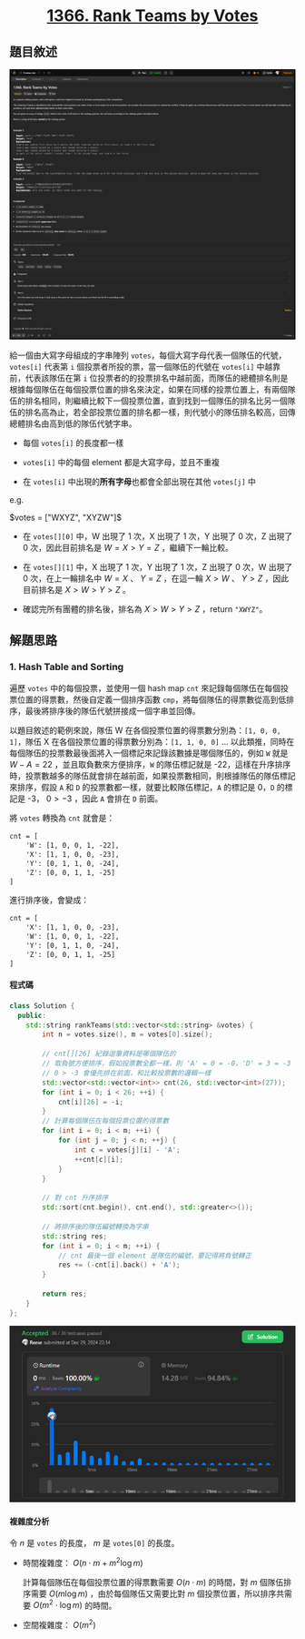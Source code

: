 # <center> [1366. Rank Teams by Votes](https://leetcode.com/problems/rank-teams-by-votes/description/) </center>

## 題目敘述

[![](https://raw.githubusercontent.com/reese60525/ForPicGo/main/Pictures202412292154781.png)](https://raw.githubusercontent.com/reese60525/ForPicGo/main/Pictures202412292154781.png)

給一個由大寫字母組成的字串陣列 `votes`，每個大寫字母代表一個隊伍的代號，`votes[i]` 代表第 `i` 個投票者所投的票，當一個隊伍的代號在 `votes[i]` 中越靠前，代表該隊伍在第 `i` 位投票者的的投票排名中越前面，而隊伍的總體排名則是根據每個隊伍在每個投票位置的排名來決定，如果在同樣的投票位置上，有兩個隊伍的排名相同，則繼續比較下一個投票位置，直到找到一個隊伍的排名比另一個隊伍的排名高為止，若全部投票位置的排名都一樣，則代號小的隊伍排名較高，回傳總體排名由高到低的隊伍代號字串。

- 每個 `votes[i]` 的長度都一樣

- `votes[i]` 中的每個 element 都是大寫字母，並且不重複

- 在 `votes[i]` 中出現的**所有字母**也都會全部出現在其他 `votes[j]` 中

e.g.

$votes = ["WXYZ", "XYZW"]$

- 在 `votes[][0]` 中，W 出現了 1 次，X 出現了 1 次，Y 出現了 0 次，Z 出現了 0 次，因此目前排名是 $W = X > Y = Z$ ，繼續下一輪比較。

- 在 `votes[][1]` 中，X 出現了 1 次，Y 出現了 1 次，Z 出現了 0 次，W 出現了 0 次，在上一輪排名中 $W = X$ 、 $Y = Z$ ，在這一輪 $X > W$ 、 $Y > Z$ ，因此目前排名是 $X > W > Y > Z$ 。

- 確認完所有團體的排名後，排名為 $X > W > Y > Z$ ，return `"XWYZ"`。

## 解題思路

### 1. Hash Table and Sorting

遍歷 `votes` 中的每個投票，並使用一個 hash map `cnt` 來記錄每個隊伍在每個投票位置的得票數，然後自定義一個排序函數 `cmp`，將每個隊伍的得票數從高到低排序，最後將排序後的隊伍代號拼接成一個字串並回傳。

以題目敘述的範例來說，隊伍 W 在各個投票位置的得票數分別為：`[1, 0, 0, 1]`，隊伍 X 在各個投票位置的得票數分別為：`[1, 1, 0, 0]` ... 以此類推，同時在每個隊伍的投票數最後面將入一個標記來記錄該數據是哪個隊伍的，例如 `W` 就是 $W - A = 22$ ，並且取負數來方便排序，`W` 的隊伍標記就是 -22，這樣在升序排序時，投票數越多的隊伍就會排在越前面，如果投票數相同，則根據隊伍的隊伍標記來排序，假設 `A` 和 `D` 的投票數都一樣，就要比較隊伍標記，`A` 的標記是 0，`D` 的標記是 -3， $0 > -3$ ，因此 `A` 會排在 `D` 前面。

將 `votes` 轉換為 `cnt` 就會是：

```text
cnt = [
    'W': [1, 0, 0, 1, -22],
    'X': [1, 1, 0, 0, -23],
    'Y': [0, 1, 1, 0, -24],
    'Z': [0, 0, 1, 1, -25]
]
```

進行排序後，會變成：

```text
cnt = [
    'X': [1, 1, 0, 0, -23],
    'W': [1, 0, 0, 1, -22],
    'Y': [0, 1, 1, 0, -24],
    'Z': [0, 0, 1, 1, -25]
]
```

#### 程式碼

```cpp {.line-numbers}
class Solution {
  public:
    std::string rankTeams(std::vector<std::string> &votes) {
        int n = votes.size(), m = votes[0].size();

        // cnt[][26] 紀錄這筆資料是哪個隊伍的
        // 取負號方便排序，假如投票數全都一樣，則 'A' = 0 = -0，'D' = 3 = -3
        // 0 > -3 會優先排在前面，和比較投票數的邏輯一樣
        std::vector<std::vector<int>> cnt(26, std::vector<int>(27));
        for (int i = 0; i < 26; ++i) {
            cnt[i][26] = -i;
        }
        // 計算每個隊伍在每個投票位置的得票數
        for (int i = 0; i < m; ++i) {
            for (int j = 0; j < n; ++j) {
                int c = votes[j][i] - 'A';
                ++cnt[c][i];
            }
        }

        // 對 cnt 升序排序
        std::sort(cnt.begin(), cnt.end(), std::greater<>());

        // 將排序後的隊伍編號轉換為字串
        std::string res;
        for (int i = 0; i < m; ++i) {
            // cnt 最後一個 element 是隊伍的編號，要記得將負號轉正
            res += (-cnt[i].back() + 'A');
        }

        return res;
    }
};
```

[![](https://raw.githubusercontent.com/reese60525/ForPicGo/main/Pictures202412292221680.png)](https://raw.githubusercontent.com/reese60525/ForPicGo/main/Pictures202412292221680.png)

#### 複雜度分析

令 $n$ 是 `votes` 的長度， $m$ 是 `votes[0]` 的長度。

- 時間複雜度： $O(n \cdot m + m^2 \log m)$

    計算每個隊伍在每個投票位置的得票數需要 $O(n \cdot m)$ 的時間，對 $m$ 個隊伍排序需要 $O(m \log m)$ ，由於每個隊伍又需要比對 $m$ 個投票位置，所以排序共需要 $O(m^2 \cdot \log m)$ 的時間。

- 空間複雜度： $O(m^2)$
